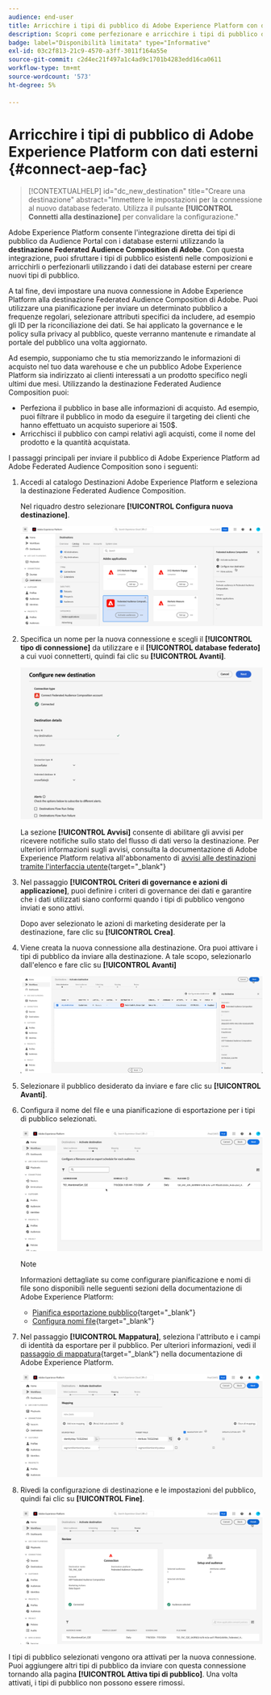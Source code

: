 ```yaml
---
audience: end-user
title: Arricchire i tipi di pubblico di Adobe Experience Platform con dati esterni
description: Scopri come perfezionare e arricchire i tipi di pubblico di Adobe Experience Platform con i dati dei database federati utilizzando la destinazione Federated Audiences Composition.
badge: label="Disponibilità limitata" type="Informative"
exl-id: 03c2f813-21c9-4570-a3ff-3011f164a55e
source-git-commit: c2d4ec21f497a1c4ad9c1701b4283edd16ca0611
workflow-type: tm+mt
source-wordcount: '573'
ht-degree: 5%

---
```


# Arricchire i tipi di pubblico di Adobe Experience Platform con dati esterni {#connect-aep-fac}

>[!CONTEXTUALHELP]
>id="dc_new_destination"
>title="Creare una destinazione"
>abstract="Immettere le impostazioni per la connessione al nuovo database federato. Utilizza il pulsante **[!UICONTROL Connetti alla destinazione]** per convalidare la configurazione."

Adobe Experience Platform consente l&#39;integrazione diretta dei tipi di pubblico da Audience Portal con i database esterni utilizzando la **destinazione Federated Audience Composition di Adobe**. Con questa integrazione, puoi sfruttare i tipi di pubblico esistenti nelle composizioni e arricchirli o perfezionarli utilizzando i dati dei database esterni per creare nuovi tipi di pubblico.

A tal fine, devi impostare una nuova connessione in Adobe Experience Platform alla destinazione Federated Audience Composition di Adobe. Puoi utilizzare una pianificazione per inviare un determinato pubblico a frequenze regolari, selezionare attributi specifici da includere, ad esempio gli ID per la riconciliazione dei dati. Se hai applicato la governance e le policy sulla privacy al pubblico, queste verranno mantenute e rimandate al portale del pubblico una volta aggiornato.

Ad esempio, supponiamo che tu stia memorizzando le informazioni di acquisto nel tuo data warehouse e che un pubblico Adobe Experience Platform sia indirizzato ai clienti interessati a un prodotto specifico negli ultimi due mesi. Utilizzando la destinazione Federated Audience Composition puoi:

* Perfeziona il pubblico in base alle informazioni di acquisto. Ad esempio, puoi filtrare il pubblico in modo da eseguire il targeting dei clienti che hanno effettuato un acquisto superiore ai 150$.
* Arricchisci il pubblico con campi relativi agli acquisti, come il nome del prodotto e la quantità acquistata.

I passaggi principali per inviare il pubblico di Adobe Experience Platform ad Adobe Federated Audience Composition sono i seguenti:

1. Accedi al catalogo Destinazioni Adobe Experience Platform e seleziona la destinazione Federated Audience Composition.

   Nel riquadro destro selezionare **[!UICONTROL Configura nuova destinazione]**.

   ![](assets/destination-new.png)

1. Specifica un nome per la nuova connessione e scegli il **[!UICONTROL tipo di connessione]** da utilizzare e il **[!UICONTROL database federato]** a cui vuoi connetterti, quindi fai clic su **[!UICONTROL Avanti]**.

   ![](assets/destination-configure.png)

   La sezione **[!UICONTROL Avvisi]** consente di abilitare gli avvisi per ricevere notifiche sullo stato del flusso di dati verso la destinazione. Per ulteriori informazioni sugli avvisi, consulta la documentazione di Adobe Experience Platform relativa all&#39;abbonamento di [avvisi alle destinazioni tramite l&#39;interfaccia utente](https://experienceleague.adobe.com/en/docs/experience-platform/destinations/ui/alerts){target="_blank"}

1. Nel passaggio **[!UICONTROL Criteri di governance e azioni di applicazione]**, puoi definire i criteri di governance dei dati e garantire che i dati utilizzati siano conformi quando i tipi di pubblico vengono inviati e sono attivi.

   Dopo aver selezionato le azioni di marketing desiderate per la destinazione, fare clic su **[!UICONTROL Crea]**.

1. Viene creata la nuova connessione alla destinazione. Ora puoi attivare i tipi di pubblico da inviare alla destinazione. A tale scopo, selezionarlo dall&#39;elenco e fare clic su **[!UICONTROL Avanti]**

   ![](assets/destination-activate.png)

1. Selezionare il pubblico desiderato da inviare e fare clic su **[!UICONTROL Avanti]**.

1. Configura il nome del file e una pianificazione di esportazione per i tipi di pubblico selezionati.

   ![](assets/destination-schedule.png)

   >[!NOTE]
   >
   >Informazioni dettagliate su come configurare pianificazione e nomi di file sono disponibili nelle seguenti sezioni della documentazione di Adobe Experience Platform:
   >
   >* [Pianifica esportazione pubblico](https://experienceleague.adobe.com/en/docs/experience-platform/destinations/ui/activate/activate-batch-profile-destinations#scheduling){target="_blank"}
   >* [Configura nomi file](https://experienceleague.adobe.com/en/docs/experience-platform/destinations/ui/activate/activate-batch-profile-destinations#configure-file-names){target="_blank"}

1. Nel passaggio **[!UICONTROL Mappatura]**, seleziona l&#39;attributo e i campi di identità da esportare per il pubblico. Per ulteriori informazioni, vedi il [passaggio di mappatura](https://experienceleague.adobe.com/en/docs/experience-platform/destinations/ui/activate/activate-batch-profile-destinations#mapping){target="_blank"} nella documentazione di Adobe Experience Platform.

   ![](assets/destination-attributes.png)

1. Rivedi la configurazione di destinazione e le impostazioni del pubblico, quindi fai clic su **[!UICONTROL Fine]**.

   ![](assets/destination-review.png)

I tipi di pubblico selezionati vengono ora attivati per la nuova connessione. Puoi aggiungere altri tipi di pubblico da inviare con questa connessione tornando alla pagina **[!UICONTROL Attiva tipi di pubblico]**. Una volta attivati, i tipi di pubblico non possono essere rimossi.
